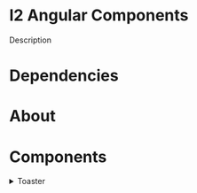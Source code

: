 # I2 Angular Components
Description

# Dependencies

# About

# Components

<details><summary>Toaster</summary>
<p>

#### Import into your module

```typescript
import { I2ToasterModule } from 'i2-angular';
```

</p>

<p>

#### Then use in component

```typescript
import { I2ToasterService } from 'i2-angular';
...
showToast() {
    this._i2Toaster.show(
      {
        type: 'danger',
        message: 'Woops, something goes wrong. '
      }
    );
  }
```
Options  
Model I2ToasterOptions  
type (required): 'warning' | 'success' | 'danger' | 'info';  
message (required): string;  

</p>
</details>
